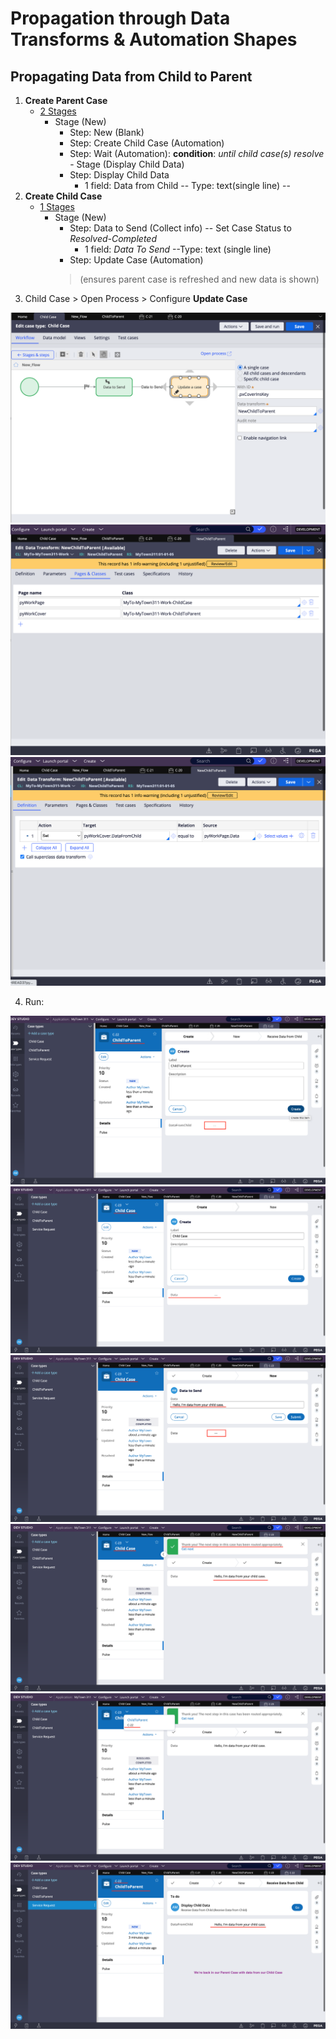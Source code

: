 # Propagation through Data Transforms & Automation Shapes

## Propagating Data from Child to Parent

1. **Create Parent Case**
     - <u>2  Stages</u>
          - Stage (New)
               - Step: New (Blank)
               - Step: Create Child Case (Automation)
               - Step: Wait (Automation): **condition**: *until child case(s) resolve*
           - Stage (Display Child Data) 
               - Step: Display Child Data
                    - 1 field: Data from Child -- Type: text(single line) -- 
2. **Create Child Case**
     - <u>1  Stages</u>
          - Stage (New)
               - Step: Data to Send (Collect info) -- Set Case Status to *Resolved-Completed*
                    - 1 field: _Data To Send_ --Type: text (single line)
               - Step: Update Case (Automation) 
               > (ensures parent case is refreshed and new data is shown)
3. Child Case > Open Process > Configure **Update Case**

<img src="./images/childtoparent-updatecase.png" />
<img src="./images/childtoparent-datatransform.png" />
<img src="./images/childtoparent-referencedpages.png" />

4. Run:

<img src="./images/childtoparent-1.png" />
<img src="./images/childtoparent-2.png" />
<img src="./images/childtoparent-3.png" />
<img src="./images/childtoparent-4.png" />
<img src="./images/childtoparent-5.png" />
<img src="./images/childtoparent-6.png" />
